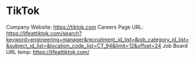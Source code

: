 # TikTok

Company Website: https://tiktok.com
Careers Page URL: https://lifeattiktok.com/search?keyword=engineering+manager&recruitment_id_list=&job_category_id_list=&subject_id_list=&location_code_list=CT_94&limit=12&offset=24
Job Board URL temp: https://lifeattiktok.com/